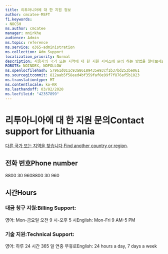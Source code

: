 ```yaml
---
title: 리투아니아에 대 한 지원 정보
author: cmcatee-MSFT
f1.keywords:
- NOCSH
ms.author: cmcatee
manager: mnirkhe
audience: Admin
ms.topic: reference
ms.service: o365-administration
ms.collection: Adm_Support
localization_priority: Normal
description: 사용자의 국가 또는 지역에 대 한 지원 서비스에 문의 하는 방법을 알아보세요.
ROBOTS: NOINDEX, NOFOLLOW
ms.openlocfilehash: 57961d011c93a86189435e93cf1b37bd253be061
ms.sourcegitcommit: 812aab5f58eed4bf359faf0e99f7f876af5b1023
ms.translationtype: MT
ms.contentlocale: ko-KR
ms.lasthandoff: 03/02/2020
ms.locfileid: "42357899"
---
```

# <a name="contact-support-for-lithuania"></a><span data-ttu-id="20779-103">리투아니아에 대 한 지원 문의</span><span class="sxs-lookup"><span data-stu-id="20779-103">Contact support for Lithuania</span></span>

<span data-ttu-id="20779-104">[다른 국가 또는 지역을 찾습니다](../contact-support-for-business-products.md).</span><span class="sxs-lookup"><span data-stu-id="20779-104">[Find another country or region](../contact-support-for-business-products.md).</span></span>

## <a name="phone-number"></a><span data-ttu-id="20779-105">전화 번호</span><span class="sxs-lookup"><span data-stu-id="20779-105">Phone number</span></span>
<span data-ttu-id="20779-106">8800 30 960</span><span class="sxs-lookup"><span data-stu-id="20779-106">8800 30 960</span></span>

## <a name="hours"></a><span data-ttu-id="20779-107">시간</span><span class="sxs-lookup"><span data-stu-id="20779-107">Hours</span></span>
### <a name="billing-support"></a><span data-ttu-id="20779-108">대금 청구 지원:</span><span class="sxs-lookup"><span data-stu-id="20779-108">Billing Support:</span></span>

<span data-ttu-id="20779-109">영어: Mon-금요일 오전 9 시-오후 5 시</span><span class="sxs-lookup"><span data-stu-id="20779-109">English: Mon-Fri 9 AM-5 PM</span></span>

### <a name="technical-support"></a><span data-ttu-id="20779-110">기술 지원:</span><span class="sxs-lookup"><span data-stu-id="20779-110">Technical Support:</span></span>

<span data-ttu-id="20779-111">영어: 하루 24 시간 365 일 연중 무휴로</span><span class="sxs-lookup"><span data-stu-id="20779-111">English: 24 hours a day, 7 days a week</span></span>

